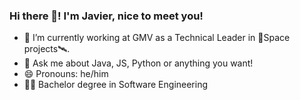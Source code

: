 ### Hi there 👋! I'm Javier, nice to meet you!

- 🔭 I’m currently working at GMV as a Technical Leader in 🚀Space projects🛰.
- 💬 Ask me about Java, JS, Python or anything you want!
- 😄 Pronouns: he/him
- 🧑‍🎓 Bachelor degree in Software Engineering
